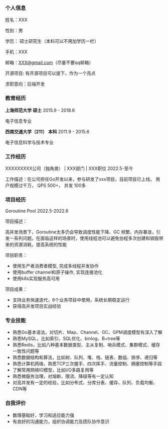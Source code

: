 ### 个人信息

姓名：XXX

性别：男

学历： 硕士研究生（本科可以不用加学历一栏）

手机：XXX

邮箱：XXX@gmail.com（尽量不要qq邮箱）

开源项目: 有开源项目可以提下，作为一个亮点

求职意向：后端开发

### 教育经历

**上海师范大学** **硕士** 2015.9 - 2018.6

电子信息专业

**西南交通大学（211）** **本科** 2011.9 - 2015.6

电子信息科学与技术专业

### 工作经历

XXXXXXXXX公司（独角兽） | XXX部门 | XXX职位 2022.5-至今

工作描述：在公司担任Go开发以来，参与研发了xxx项目，目前项目已上线， 用户规模过千万， QPS 500+， 并发 100多

### 项目经历

Goroutine Pool 2022.5-2022.6

项目描述：

高并发场景下，Goroutine太多仍会导致调度性能下降、GC 频繁、内存暴涨，引发一系列问题。在面临这样的场景时，使用线程池可以避免协程多次创建和销毁带来的资源消耗，提高系统的性能

项目职责：

- 使用生产者消费者模型, 完成多线程并发协作
- 使用buffer channel和原子操作, 实现连接池化
- 使用k8s实现服务高可用

项目成果：

- 支持业务快速迭代，6个业务项目中使用，系统长期稳定运行
- 获得高并发项目实战经验

### 专业技能

- 熟悉Go基本语法，对切片、Map、Channel、GC、GPM调度模型有深入了解
- 熟悉MySQL，比如索引、SQL优化、binlog、B+tree等
- 熟悉Redis，比如八种基本数据类型、主从复制、哨兵模式、集群模式、缓存一致性问题等
- 熟悉数据结构和算法，比如树、队列、堆、栈、链表、数组、排序、递归等
- 熟悉计算机网络，熟悉TCP三次握手、四次挥手、流量控制、拥塞控制等手段
- 了解常用网络IO模型，比如I/O多路复用等
- 熟悉微服务治理，对熔断、限流、降级等有一定认知
- 对高并发有一定的经验，比如分布式、分库分表、缓存、队列、负载均衡、CDN等

### 自我评价

- 数理基础好，学习和适应能力强
- 有良好的沟通能力，组织协调能力及团队协作意识